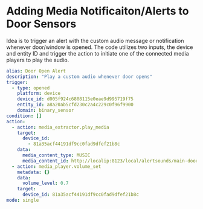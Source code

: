 # Adding Media Notificaiton/Alerts to Door Sensors
Idea is to trigger an alert with the custom audio message or notification whenever door/window is opened. The code utilizes two inputs, the device and entity ID and trigger the action to initiate one of the connected media players to play the audio. 


```yaml
alias: Door Open Alert
description: "Play a custom audio whenever door opens"
trigger:
  - type: opened
    platform: device
    device_id: d005f924c6808115e0eae9d995719f75
    entity_id: a8a20ab5cfd230c2a4c229c0f96f9900
    domain: binary_sensor
condition: []
action:
  - action: media_extractor.play_media
    target:
      device_id:
        - 81a35acf44191df9cc0fad9dfef21b8c
    data:
      media_content_type: MUSIC
      media_content_id: http://localip:8123/local/alertsounds/main-door-open.m4a
  - action: media_player.volume_set
    metadata: {}
    data:
      volume_level: 0.7
    target:
      device_id: 81a35acf44191df9cc0fad9dfef21b8c
mode: single
```